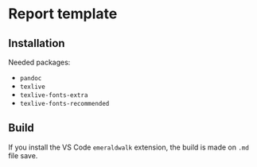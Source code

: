 # Report template

## Installation

Needed packages:
- `pandoc`
- `texlive`
- `texlive-fonts-extra`
- `texlive-fonts-recommended`

## Build

If you install the VS Code `emeraldwalk` extension, the build is made on `.md` file save.

